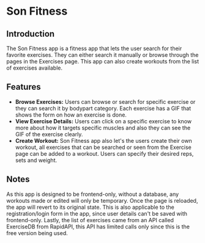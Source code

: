 # Son Fitness

## Introduction

The Son Fitness app is a fitness app that lets the user search for their favorite exercises. They can either search it manually or browse through the pages in the Exercises page. This app can also create workouts from the list of exercises available.

## Features

- **Browse Exercises:** Users can browse or search for specific exercise or they can search it by bodypart category. Each exercise has a GIF that shows the form on how an exercise is done.
- **View Exercise Details:** Users can click on a specific exercise to know more about how it targets specific muscles and also they can see the GIF of the exercise clearly.
- **Create Workout:** Son Fitness app also let's the users create their own workout, all exercises that can be searched or seen from the Exercise page can be added to a workout. Users can specify their desired reps, sets and weight.

## Notes

As this app is designed to be frontend-only, without a database, any workouts made or edited will only be temporary. Once the page is reloaded, the app will revert to its original state. This is also applicable to the registration/login form in the app, since user details can't be saved with frontend-only. Lastly, the list of exercises came from an API called ExerciseDB from RapidAPI, this API has limited calls only since this is the free version being used.

